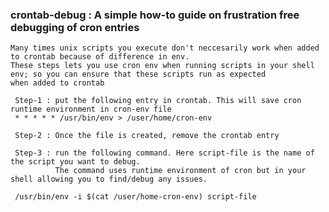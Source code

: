 ### crontab-debug : A simple how-to guide on frustration free debugging of cron entries
    Many times unix scripts you execute don't neccesarily work when added to crontab because of difference in env. 
    These steps lets you use cron env when running scripts in your shell env; so you can ensure that these scripts run as expected
    when added to crontab
    
     Step-1 : put the following entry in crontab. This will save cron runtime environment in cron-env file
     * * * * * /usr/bin/env > /user/home/cron-env
     
     Step-2 : Once the file is created, remove the crontab entry
     
     Step-3 : run the following command. Here script-file is the name of the script you want to debug.
              The command uses runtime environment of cron but in your shell allowing you to find/debug any issues.
              
     /usr/bin/env -i $(cat /user/home-cron-env) script-file
